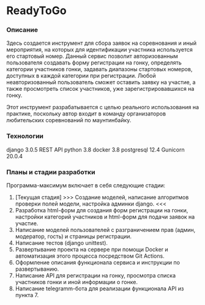 # ReadyToGo
### Описание
Здесь создается инструмент для сбора заявок на соревнования и иный мероприятия,
на которых для идентификации участника используется его стартовый номер.
Данный сервис позволит авторизованным пользователя создавать форму регистрации на гонку,
определять категории участников гонки, задавать диапазоны стартовых номеров,
доступных в каждой категории при регистрации.
Любой неавторизованный пользователь сможет оставить заявку на участие, 
а также просмотреть список участников, уже зарегистрировавшихся на гонку.

Этот инструмент разрабатывается с целью реального использования на практике,
поскольку автор входит в команду организаторов любительских соревнований
по маунтинбайку.

### Технологии
django 3.0.5
REST API
python 3.8
docker 3.8
postgresql 12.4
Gunicorn 20.0.4


### Планы и стадии разработки
Программа-максимум включает в себя следующие стадии:
1. [Текущая стадия] >>> Создание моделей, написание алгоритмов проверки полей модели, настройка админки django. <<< 
2. Разработка html-форм для создания форм регистрации на гонки, настройки категорий участников и html-форм для подачи заявок на участие.
3. Написание моделей пользователей  с разграничением прав (админ, модератор, гость) и страницы регистрации.
4. Написание тестов (django unittest).
5. Развертывание проекта на сервере при помощи Docker и автоматизация этого процесса посредством Git Actions.
6. Оформление описания функционала сервиса и инструкции по развертыванию.
7. Написание API для регистрации на гонку, просмотра списка участников гонки и иной информации о гонке.
8. Написание telegramm-бота для реализации функционала API из пункта 7.


